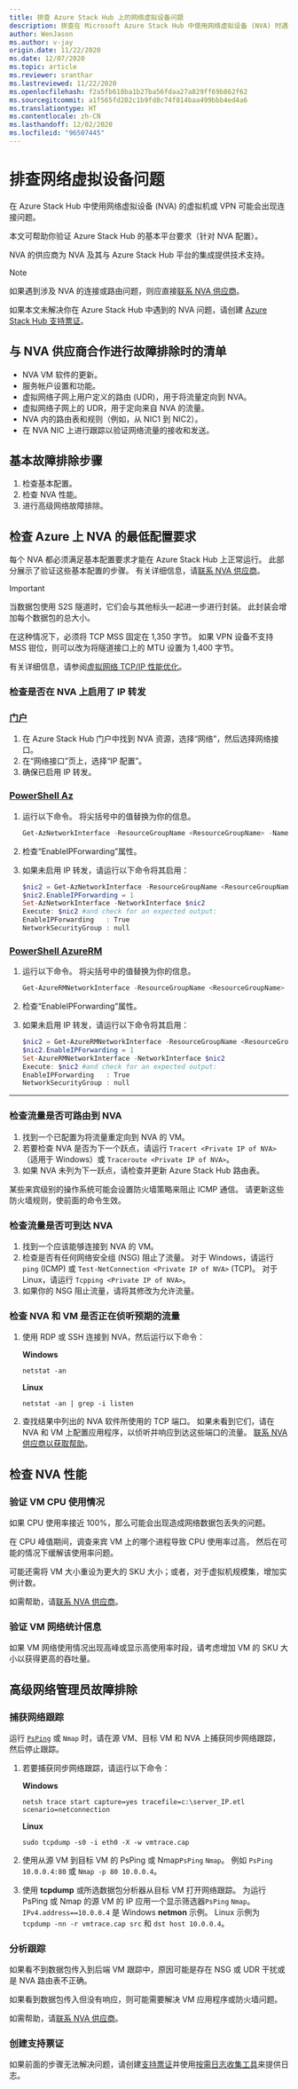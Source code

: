 ```yaml
---
title: 排查 Azure Stack Hub 上的网络虚拟设备问题
description: 排查在 Microsoft Azure Stack Hub 中使用网络虚拟设备 (NVA) 时遇到的 VM 或 VPN 连接问题。
author: WenJason
ms.author: v-jay
origin.date: 11/22/2020
ms.date: 12/07/2020
ms.topic: article
ms.reviewer: sranthar
ms.lastreviewed: 11/22/2020
ms.openlocfilehash: f2a5fb618ba1b27ba56fdaa27a829ff69b862f62
ms.sourcegitcommit: a1f565fd202c1b9fd8c74f814baa499bbb4ed4a6
ms.translationtype: HT
ms.contentlocale: zh-CN
ms.lasthandoff: 12/02/2020
ms.locfileid: "96507445"
---
```

# <a name="troubleshoot-network-virtual-appliance-problems"></a>排查网络虚拟设备问题

在 Azure Stack Hub 中使用网络虚拟设备 (NVA) 的虚拟机或 VPN 可能会出现连接问题。

本文可帮助你验证 Azure Stack Hub 的基本平台要求（针对 NVA 配置）。

NVA 的供应商为 NVA 及其与 Azure Stack Hub 平台的集成提供技术支持。

> [!NOTE]
> 如果遇到涉及 NVA 的连接或路由问题，则应直接[联系 NVA 供应商](https://support.microsoft.com/help/2984655/support-for-azure-market-place-for-virtual-machines)。

如果本文未解决你在 Azure Stack Hub 中遇到的 NVA 问题，请创建 [Azure Stack Hub 支持票证](../operator/azure-stack-manage-basics.md#where-to-get-support)。

## <a name="checklist-for-troubleshooting-with-an-nva-vendor"></a>与 NVA 供应商合作进行故障排除时的清单

- NVA VM 软件的更新。
- 服务帐户设置和功能。
- 虚拟网络子网上用户定义的路由 (UDR)，用于将流量定向到 NVA。
- 虚拟网络子网上的 UDR，用于定向来自 NVA 的流量。
- NVA 内的路由表和规则（例如，从 NIC1 到 NIC2）。
- 在 NVA NIC 上进行跟踪以验证网络流量的接收和发送。

## <a name="basic-troubleshooting-steps"></a>基本故障排除步骤

1. 检查基本配置。
2. 检查 NVA 性能。
3. 进行高级网络故障排除。

## <a name="check-the-minimum-configuration-requirements-for-nvas-on-azure"></a>检查 Azure 上 NVA 的最低配置要求

每个 NVA 都必须满足基本配置要求才能在 Azure Stack Hub 上正常运行。 此部分展示了验证这些基本配置的步骤。 有关详细信息，请[联系 NVA 供应商](https://support.microsoft.com/help/2984655/support-for-azure-market-place-for-virtual-machines)。

> [!IMPORTANT]
> 当数据包使用 S2S 隧道时，它们会与其他标头一起进一步进行封装。 此封装会增加每个数据包的总大小。
>
> 在这种情况下，必须将 TCP MSS 固定在 1,350 字节。 如果 VPN 设备不支持 MSS 钳位，则可以改为将隧道接口上的 MTU 设置为 1,400 字节。
>
> 有关详细信息，请参阅[虚拟网络 TCP/IP 性能优化](/virtual-network/virtual-network-tcpip-performance-tuning)。

### <a name="check-whether-ip-forwarding-is-enabled-on-the-nva"></a>检查是否在 NVA 上启用了 IP 转发

### <a name="portal"></a>[门户](#tab/portal)

1. 在 Azure Stack Hub 门户中找到 NVA 资源，选择“网络”，然后选择网络接口。
2. 在“网络接口”页上，选择“IP 配置”。 
3. 确保已启用 IP 转发。

### <a name="powershell-az"></a>[PowerShell Az](#tab/az)

1. 运行以下命令。 将尖括号中的值替换为你的信息。

   ```powershell
   Get-AzNetworkInterface -ResourceGroupName <ResourceGroupName> -Name <NIC name>
   ```

2. 检查“EnableIPForwarding”属性。

3. 如果未启用 IP 转发，请运行以下命令将其启用：

   ```powershell
   $nic2 = Get-AzNetworkInterface -ResourceGroupName <ResourceGroupName> -Name <NIC name>
   $nic2.EnableIPForwarding = 1
   Set-AzNetworkInterface -NetworkInterface $nic2
   Execute: $nic2 #and check for an expected output:
   EnableIPForwarding   : True
   NetworkSecurityGroup : null
   ```

### <a name="powershell-azurerm"></a>[PowerShell AzureRM](#tab/azurerm)

1. 运行以下命令。 将尖括号中的值替换为你的信息。

   ```powershell
   Get-AzureRMNetworkInterface -ResourceGroupName <ResourceGroupName> -Name <NIC name>
   ```

2. 检查“EnableIPForwarding”属性。

3. 如果未启用 IP 转发，请运行以下命令将其启用：

   ```powershell
   $nic2 = Get-AzureRMNetworkInterface -ResourceGroupName <ResourceGroupName> -Name <NIC name>
   $nic2.EnableIPForwarding = 1
   Set-AzureRMNetworkInterface -NetworkInterface $nic2
   Execute: $nic2 #and check for an expected output:
   EnableIPForwarding   : True
   NetworkSecurityGroup : null
   ```

---

### <a name="check-whether-traffic-can-be-routed-to-the-nva"></a>检查流量是否可路由到 NVA

1. 找到一个已配置为将流量重定向到 NVA 的 VM。
1. 若要检查 NVA 是否为下一个跃点，请运行 `Tracert <Private IP of NVA>`（适用于 Windows）或 `Traceroute <Private IP of NVA>`。
1. 如果 NVA 未列为下一跃点，请检查并更新 Azure Stack Hub 路由表。

某些来宾级别的操作系统可能会设置防火墙策略来阻止 ICMP 通信。 请更新这些防火墙规则，使前面的命令生效。

### <a name="check-whether-traffic-can-reach-the-nva"></a>检查流量是否可到达 NVA

1. 找到一个应该能够连接到 NVA 的 VM。
1. 检查是否有任何网络安全组 (NSG) 阻止了流量。 对于 Windows，请运行 `ping` (ICMP) 或 `Test-NetConnection <Private IP of NVA>` (TCP)。 对于 Linux，请运行 `Tcpping <Private IP of NVA>`。
1. 如果你的 NSG 阻止流量，请将其修改为允许流量。

### <a name="check-whether-the-nva-and-vms-are-listening-for-expected-traffic"></a>检查 NVA 和 VM 是否正在侦听预期的流量

1. 使用 RDP 或 SSH 连接到 NVA，然后运行以下命令：

   **Windows**

   ```shell
   netstat -an
   ```

   **Linux**

   ```shell
   netstat -an | grep -i listen
   ```

1. 查找结果中列出的 NVA 软件所使用的 TCP 端口。 如果未看到它们，请在 NVA 和 VM 上配置应用程序，以侦听并响应到达这些端口的流量。 [联系 NVA 供应商以获取帮助](https://support.microsoft.com/help/2984655/support-for-azure-market-place-for-virtual-machines)。

## <a name="check-nva-performance"></a>检查 NVA 性能

### <a name="validate-vm-cpu-usage"></a>验证 VM CPU 使用情况

如果 CPU 使用率接近 100%，那么可能会出现造成网络数据包丢失的问题。

在 CPU 峰值期间，调查来宾 VM 上的哪个进程导致 CPU 使用率过高， 然后在可能的情况下缓解该使用率问题。

可能还需将 VM 大小重设为更大的 SKU 大小；或者，对于虚拟机规模集，增加实例计数。

如需帮助，请[联系 NVA 供应商](https://support.microsoft.com/help/2984655/support-for-azure-market-place-for-virtual-machines)。

### <a name="validate-vm-network-statistics"></a>验证 VM 网络统计信息

如果 VM 网络使用情况出现高峰或显示高使用率时段，请考虑增加 VM 的 SKU 大小以获得更高的吞吐量。

## <a name="advanced-network-administrator-troubleshooting"></a>高级网络管理员故障排除

### <a name="capture-a-network-trace"></a>捕获网络跟踪

运行 [`PsPing`](https://docs.microsoft.com/sysinternals/downloads/psping) 或 `Nmap` 时，请在源 VM、目标 VM 和 NVA 上捕获同步网络跟踪， 然后停止跟踪。

1. 若要捕获同步网络跟踪，请运行以下命令：

   **Windows**

   ```shell
   netsh trace start capture=yes tracefile=c:\server_IP.etl scenario=netconnection
   ```

   **Linux**

   ```shell
   sudo tcpdump -s0 -i eth0 -X -w vmtrace.cap
   ```

2. 使用从源 VM 到目标 VM 的 PsPing 或 Nmap`PsPing` `Nmap`。 例如 `PsPing 10.0.0.4:80` 或 `Nmap -p 80 10.0.0.4`。

3. 使用 **tcpdump** 或所选数据包分析器从目标 VM 打开网络跟踪。 为运行 PsPing 或 Nmap 的源 VM 的 IP 应用一个显示筛选器`PsPing` `Nmap`。 `IPv4.address==10.0.0.4` 是 Windows **netmon** 示例。 Linux 示例为 `tcpdump -nn -r vmtrace.cap src` 和 `dst host 10.0.0.4`。

### <a name="analyze-traces"></a>分析跟踪

如果看不到数据包传入到后端 VM 跟踪中，原因可能是存在 NSG 或 UDR 干扰或是 NVA 路由表不正确。

如果看到数据包传入但没有响应，则可能需要解决 VM 应用程序或防火墙问题。

如需帮助，请[联系 NVA 供应商](https://support.microsoft.com/help/2984655/support-for-azure-market-place-for-virtual-machines)。

### <a name="create-a-support-ticket"></a>创建支持票证

如果前面的步骤无法解决问题，请创建[支持票证](../operator/azure-stack-manage-basics.md#where-to-get-support)并使用[按需日志收集工具](../operator/azure-stack-diagnostic-log-collection-overview.md)来提供日志。
